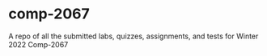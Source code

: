 # comp-2067

A repo of all the submitted labs, quizzes, assignments, and tests for Winter 2022 Comp-2067
